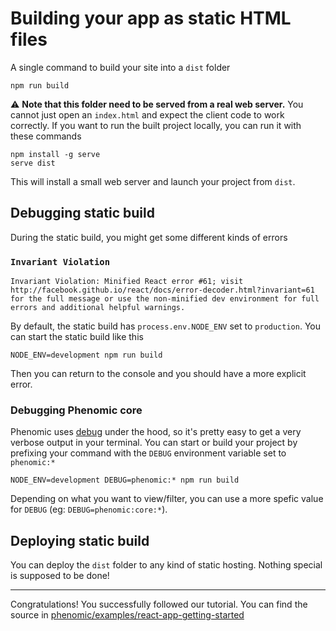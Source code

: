 # Building your app as static HTML files

A single command to build your site into a `dist` folder

```console
npm run build
```

⚠️ **Note that this folder need to be served from a real web server.** You
cannot just open an `index.html` and expect the client code to work correctly.
If you want to run the built project locally, you can run it with these commands

```console
npm install -g serve
serve dist
```

This will install a small web server and launch your project from `dist`.

## Debugging static build

During the static build, you might get some different kinds of errors

### `Invariant Violation`

```
Invariant Violation: Minified React error #61; visit http://facebook.github.io/react/docs/error-decoder.html?invariant=61 for the full message or use the non-minified dev environment for full errors and additional helpful warnings.
```

By default, the static build has `process.env.NODE_ENV` set to `production`. You
can start the static build like this

```console
NODE_ENV=development npm run build
```

Then you can return to the console and you should have a more explicit error.

### Debugging Phenomic core

Phenomic uses [debug](https://github.com/visionmedia/debug) under the hood, so
it's pretty easy to get a very verbose output in your terminal. You can start or
build your project by prefixing your command with the `DEBUG` environment
variable set to `phenomic:*`

```console
NODE_ENV=development DEBUG=phenomic:* npm run build
```

Depending on what you want to view/filter, you can use a more spefic value for
`DEBUG` (eg: `DEBUG=phenomic:core:*`).

## Deploying static build

You can deploy the `dist` folder to any kind of static hosting. Nothing special
is supposed to be done!

---

Congratulations! You successfully followed our tutorial. You can find the source
in
[phenomic/examples/react-app-getting-started](https://github.com/phenomic/phenomic/tree/master/examples/react-app-getting-started)
